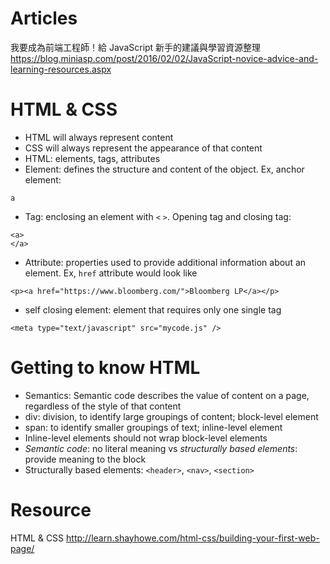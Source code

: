 # Articles
我要成為前端工程師！給 JavaScript 新手的建議與學習資源整理
https://blog.miniasp.com/post/2016/02/02/JavaScript-novice-advice-and-learning-resources.aspx

# HTML & CSS
- HTML will always represent content
- CSS will always represent the appearance of that content
- HTML: elements, tags, attributes
- Element: defines the structure and content of the object. Ex, anchor element:
```
a
```
- Tag: enclosing an element with `<` `>`. Opening tag and closing tag:
```
<a>
</a>
```
- Attribute: properties used to provide additional information about an element. Ex, `href` attribute would look like
```
<p><a href="https://www.bloomberg.com/">Bloomberg LP</a></p>
```

- self closing element: element that requires only one single tag
```
<meta type="text/javascript" src="mycode.js" />
```

# Getting to know HTML
- Semantics: Semantic code describes the value of content on a page, regardless of the style of that content
- div: division, to identify large groupings of content; block-level element
- span: to identify smaller groupings of text; inline-level element
- Inline-level elements should not wrap block-level elements
- *Semantic code*: no literal meaning vs *structurally based elements*: provide meaning to the block
- Structurally based elements: `<header>`, `<nav>`, `<section>`

# Resource
HTML & CSS
http://learn.shayhowe.com/html-css/building-your-first-web-page/
